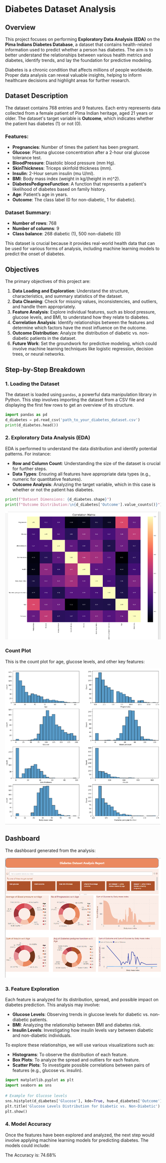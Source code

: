 # Diabetes Dataset Analysis

## Overview

This project focuses on performing **Exploratory Data Analysis (EDA)** on the **Pima Indians Diabetes Database**, a dataset that contains health-related information used to predict whether a person has diabetes. The aim is to better understand the relationships between various health metrics and diabetes, identify trends, and lay the foundation for predictive modeling.

Diabetes is a chronic condition that affects millions of people worldwide. Proper data analysis can reveal valuable insights, helping to inform healthcare decisions and highlight areas for further research.

## Dataset Description

The dataset contains 768 entries and 9 features. Each entry represents data collected from a female patient of Pima Indian heritage, aged 21 years or older. The dataset's target variable is **Outcome**, which indicates whether the patient has diabetes (1) or not (0).

### Features:
- **Pregnancies**: Number of times the patient has been pregnant.
- **Glucose**: Plasma glucose concentration after a 2-hour oral glucose tolerance test.
- **BloodPressure**: Diastolic blood pressure (mm Hg).
- **SkinThickness**: Triceps skinfold thickness (mm).
- **Insulin**: 2-Hour serum insulin (mu U/ml).
- **BMI**: Body mass index (weight in kg/(height in m)^2).
- **DiabetesPedigreeFunction**: A function that represents a patient's likelihood of diabetes based on family history.
- **Age**: Patient’s age in years.
- **Outcome**: The class label (0 for non-diabetic, 1 for diabetic).

### Dataset Summary:
- **Number of rows**: 768
- **Number of columns**: 9
- **Class balance**: 268 diabetic (1), 500 non-diabetic (0)

This dataset is crucial because it provides real-world health data that can be used for various forms of analysis, including machine learning models to predict the onset of diabetes.

## Objectives

The primary objectives of this project are:
1. **Data Loading and Exploration**: Understand the structure, characteristics, and summary statistics of the dataset.
2. **Data Cleaning**: Check for missing values, inconsistencies, and outliers, and handle them appropriately.
3. **Feature Analysis**: Explore individual features, such as blood pressure, glucose levels, and BMI, to understand how they relate to diabetes.
4. **Correlation Analysis**: Identify relationships between the features and determine which factors have the most influence on the outcome.
5. **Outcome Distribution**: Analyze the distribution of diabetic vs. non-diabetic patients in the dataset.
6. **Future Work**: Set the groundwork for predictive modeling, which could involve machine learning techniques like logistic regression, decision trees, or neural networks.

## Step-by-Step Breakdown

### 1. **Loading the Dataset**
The dataset is loaded using `pandas`, a powerful data manipulation library in Python. This step involves importing the dataset from a CSV file and displaying the first few rows to get an overview of its structure.

```python
import pandas as pd
d_diabetes = pd.read_csv('path_to_your_diabetes_dataset.csv')
print(d_diabetes.head())
```
### 2. Exploratory Data Analysis (EDA)

EDA is performed to understand the data distribution and identify potential patterns. For instance:

- **Row and Column Count**: Understanding the size of the dataset is crucial for further steps.
- **Data Types**: Ensuring all features have appropriate data types (e.g., numeric for quantitative features).
- **Outcome Analysis**: Analyzing the target variable, which in this case is whether or not the patient has diabetes.

```python
print(f"Dataset Dimensions: {d_diabetes.shape}")
print(f"Outcome Distribution:\n{d_diabetes['Outcome'].value_counts()}")
```

![Correlation Heatmap](https://github.com/mansikalathiya/Diabetes_dataset_prediction/blob/main/Assests/correlation.png)

### Count Plot
This is the count plot for age, glucose levels, and other key features:

![Count Plot](https://github.com/mansikalathiya/Diabetes_dataset_prediction/blob/main/Assests/Screenshot%202024-10-09%20141830.png)

## Dashboard
The dashboard generated from the analysis:

![Dashboard](https://github.com/mansikalathiya/Diabetes_dataset_prediction/blob/main/Assests/Screenshot%202024-10-09%20142509.png)
### 3. Feature Exploration

Each feature is analyzed for its distribution, spread, and possible impact on diabetes prediction. This analysis may involve:

- **Glucose Levels**: Observing trends in glucose levels for diabetic vs. non-diabetic patients.
- **BMI**: Analyzing the relationship between BMI and diabetes risk.
- **Insulin Levels**: Investigating how insulin levels vary between diabetic and non-diabetic individuals.

To explore these relationships, we will use various visualizations such as:

- **Histograms**: To observe the distribution of each feature.
- **Box Plots**: To analyze the spread and outliers for each feature.
- **Scatter Plots**: To investigate possible correlations between pairs of features (e.g., glucose vs. insulin).

```python
import matplotlib.pyplot as plt
import seaborn as sns

# Example for Glucose levels
sns.histplot(d_diabetes['Glucose'], kde=True, hue=d_diabetes['Outcome'])
plt.title('Glucose Levels Distribution for Diabetic vs. Non-Diabetic')
plt.show()

```
### 4. Model Accuracy
Once the features have been explored and analyzed, the next step would involve applying machine learning models for predicting diabetes. The models could include:

The Accuracy is: 74.68%
